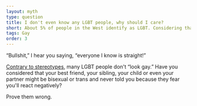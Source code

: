 ```yaml
---
layout: myth
type: question
title: I don't even know any LGBT people, why should I care?
short: About 5% of people in the West identify as LGBT. Considering that the real number must be larger (as people are often afraid of disclosing that their sexuality is anything but straight), **it's very likely that someone in your close circle is LGBT+**.
tags: Gay
order: 3
---
```


“Bullshit,” I hear you saying, “everyone I know is straight!” 

[Contrary to stereotypes](/look-same), many LGBT people don't “look gay.” Have you considered that your best friend, your sibling, your child or even your partner might be bisexual or trans and never told you because they fear you'll react negatively? 

Prove them wrong.